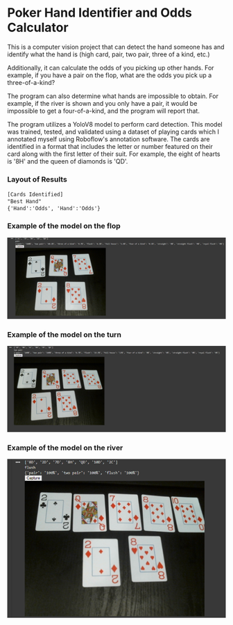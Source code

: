 # Poker Hand Identifier and Odds Calculator

This is a computer vision project that can detect the hand someone has and identify what the hand is (high card, pair, two pair, three of a kind, etc.)

Additionally, it can calculate the odds of you picking up other hands. For example, if you have a pair on the flop, what are the odds you pick up a three-of-a-kind?

The program can also determine what hands are impossible to obtain. For example, if the river is shown and you only have a pair, it would be impossible to get a four-of-a-kind, and the program will report that.

The program utilizes a YoloV8 model to perform card detection. This model was trained, tested, and validated using a dataset of playing cards which I annotated myself using Roboflow's annotation software. The cards are identified in a format that includes the letter or number featured on their card along with the first letter of their suit. For example, the eight of hearts is '8H' and the queen of diamonds is 'QD'.

### Layout of Results
```
[Cards Identified]
"Best Hand"
{'Hand':'Odds', 'Hand':'Odds'}
```

### Example of the model on the flop

![alt text](imgs/5cardtest.png)

### Example of the model on the turn

![alt text](imgs/6cardtest.png)

### Example of the model on the river

![alt text](imgs/7cardtest.png)
